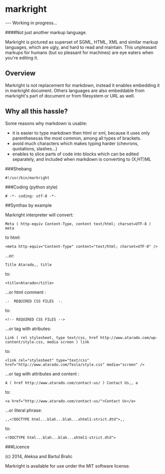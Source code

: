 markright
=========


--- Working in progress...


####Not just another markup language.

Markright is pictured as superset of SGML, HTML, XML and similar markup languages, which are ugly, and hard to read and maintain.
This unpleasant markups for humans (but so pleasant for machines) are eye eaters when you're editing it.

Overview
--------

Markright is not replacement for markdown, instead it enables embedding it in markright document.
Others languages are also embeddable from markright's part of document or from filesystem or URL as well.


Why all this hassle?
--------

Some reasons why markdown is usable:

  * it is easier to type markdown then html or xml, because it uses only parentheses as the most common, among all types of brackets.
  * avoid much characters which makes typing harder (chevrons, quotations, slashes...)
  * enables to slice parts of code into blocks which can be edited separately, and included when markdown is converting to (X,HT)ML
  

###Shebang

    #!/usr/bin/markright
    
###Coding (python style)

    # -*- coding: utf-8 -*-

##Synthax by example


Markright interpreter will convert:

    Meta ( http-equiv Content-Type, content text/html; charset=UTF-8 ) meta
    
to html:
    
    <meta http-equiv="Content-Type" content="text/html; charset=UTF-8" />
    

...or:

    Title Atarado,, title
    
to:

    <title>Atarado</title>
    

...or html comment :

    .-  REQUIRED CSS FILES  -.
    
to:

    <!-- REQUIRED CSS FILES -->
    

...or tag with atributes:

    Link ( rel stylesheet, type text/css, href http://www.atarado.com/wp-content/style.css, media screen ) link

to:

    <link rel="stylesheet" type="text/css" href="http://www.atarado.com/Tesla/style.css" media="screen" />


...or tag with attributes and content :

    A ( href http://www.atarado.com/contact-us/ ) Contact Us,, a
    
to:

    <a href="http://www.atarado.com/contact-us/">Contact Us</a>


...or literal phrase:

    ,,<!DOCTYPE html...blah...blah...xhtml1-strict.dtd">,,
to:

    <!DOCTYPE html...blah...blah...xhtml1-strict.dtd">





###Licence

(c) 2014, Aleksa and Bartul Bralic

Markright is available for use under the MIT software license.
